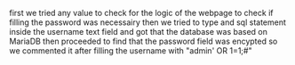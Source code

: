 first we tried any value to check for the logic of the webpage to check if filling the password was necessairy
then we tried to type and sql statement inside the username text field and got that the database was based on MariaDB
then proceeded to find that the password field was encypted so we commented it after filling the username with "admin' OR 1=1;#"
